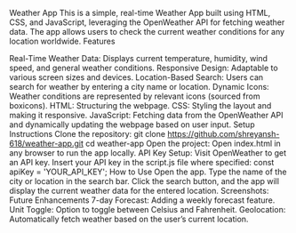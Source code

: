 Weather App
This is a simple, real-time Weather App built using HTML, CSS, and JavaScript, leveraging the OpenWeather API for fetching weather data. The app allows users to check the current weather conditions for any location worldwide.
Features

Real-Time Weather Data: Displays current temperature, humidity, wind speed, and general weather conditions.
Responsive Design: Adaptable to various screen sizes and devices.
Location-Based Search: Users can search for weather by entering a city name or location.
Dynamic Icons: Weather conditions are represented by relevant icons (sourced from boxicons).
HTML: Structuring the webpage.
CSS: Styling the layout and making it responsive.
JavaScript: Fetching data from the OpenWeather API and dynamically updating the webpage based on user input.
Setup Instructions
Clone the repository:
git clone https://github.com/shreyansh-618/weather-app.git
cd weather-app
Open the project: Open index.html in any browser to run the app locally.
API Key Setup:
Visit OpenWeather to get an API key.
Insert your API key in the script.js file where specified:
const apiKey = 'YOUR_API_KEY';
How to Use
Open the app.
Type the name of the city or location in the search bar.
Click the search button, and the app will display the current weather data for the entered location.
Screenshots:
Future Enhancements
7-day Forecast: Adding a weekly forecast feature.
Unit Toggle: Option to toggle between Celsius and Fahrenheit.
Geolocation: Automatically fetch weather based on the user’s current location.
